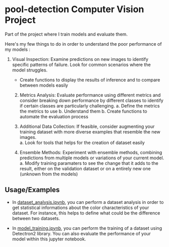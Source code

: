 # pool-detection Computer Vision Project 

Part of the project where I train models and evaluate them.

Here's my few things to do in order to understand the poor performance of my models : 
    
1. Visual Inspection: Examine predictions on new images to identify specific patterns of failure. Look for common scenarios where the model struggles.
   - Create functions to display the results of inference and to compare between models easily

    2. Metrics Analysis: Evaluate performance using different metrics and consider breaking down performance by different classes to identify if certain classes are particularly challenging.
        a. Define the metrics the metrics to use 
        b. Understand them
        b. Create functions to automate the evaluation process

    3. Additional Data Collection: If feasible, consider augmenting your training dataset with more diverse examples that resemble the new images.  
        a. Look for tools that helps for the creation of dataset easily

    4. Ensemble Methods: Experiment with ensemble methods, combining predictions from multiple models or variations of your current model.
        a. Modify training paramaters to see the change that it adds to the result, either on the validation dataset or on a entirely new one (unknown from the models)



## Usage/Examples

- In [dataset_analysis.ipynb](https://github.com/loicchamberlin/pool-detection/blob/main/Python/dataset_analysis.ipynb), you can perform a dataset analysis in order to get statistical informations about the color characteristics of your dataset. For instance, this helps to define what could be the difference between two datasets. 

- In [model_training.ipynb](https://github.com/loicchamberlin/pool-detection/blob/main/Python/model_training.ipynb), you can perform the training of a dataset using Detectron2 library. You can also evaluate the performance of your model within this jupyter notebook.


